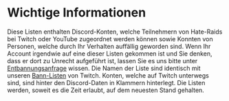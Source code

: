 # Wichtige Informationen
Diese Listen enthalten Discord-Konten, welche Teilnehmern von Hate-Raids bei Twitch oder YouTube zugeordnet werden können sowie Konnten von Personen, welche durch Ihr Verhalten auffällig geworden sind.
Wenn Ihr Account irgendwie auf eine dieser Listen gekommen ist und Sie denken, dass er dort zu Unrecht aufgeführt ist, lassen Sie es uns bitte unter [Entbannungsanfrage](mailto:unban@isds.tech) wissen.
Die Namen der Liste sind identisch mit unseren [Bann-Listen](https://github.com/isdsdataarchive/twitch_ban_lists/tree/main) von Twitch. Konten, welche auf Twitch unterwegs sind, sind hinter den Discord-Daten in Klammern hinterlegt.
Die Listen werden, soweit es die Zeit erlaubt, auf dem neuesten Stand gehalten. 
